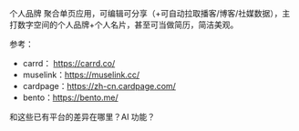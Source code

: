 
个人品牌 聚合单页应用，可编辑可分享（+可自动拉取播客/博客/社媒数据），主打数字空间的个人品牌+个人名片，甚至可当做简历，简洁美观。

参考： 
- carrd： https://carrd.co/
- muselink：https://muselink.cc/
- cardpage：https://zh-cn.cardpage.com/
- bento：https://bento.me/

和这些已有平台的差异在哪里？AI 功能？